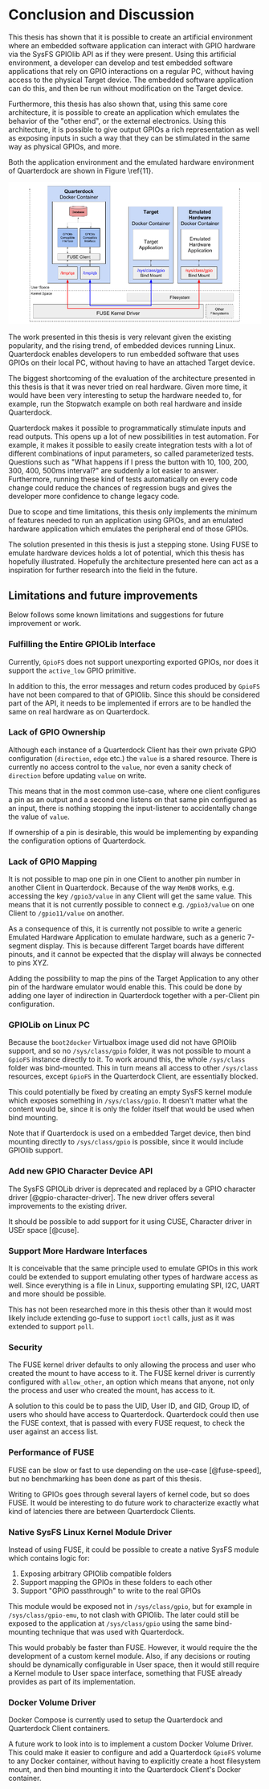 # Conclusion and Discussion

This thesis has shown that it is possible to create an artificial environment where an embedded software application can interact with GPIO hardware via the SysFS GPIOlib API as if they were present. Using this artificial environment, a developer can develop and test embedded software applications that rely on GPIO interactions on a regular PC, without having access to the physical Target device. The embedded software application can do this, and then be run without modification on the Target device.

Furthermore, this thesis has also shown that, using this same core architecture, it is possible to create an application which emulates the behavior of the "other end", or the external electronics. Using this architecture, it is possible to give output GPIOs a rich representation as well as exposing inputs in such a way that they can be stimulated in the same way as physical GPIOs, and more.

Both the application environment and the emulated hardware environment of Quarterdock are shown in Figure \ref{11}.

![Quarterdock \label{11}](source/figures/11.png)

The work presented in this thesis is very relevant given the existing popularity, and the rising trend, of embedded devices running Linux. Quarterdock enables developers to run embedded software that uses GPIOs on their local PC, without having to have an attached Target device.

The biggest shortcoming of the evaluation of the architecture presented in this thesis is that it was never tried on real hardware. Given more time, it would have been very interesting to setup the hardware needed to, for example, run the Stopwatch example on both real hardware and inside Quarterdock.

Quarterdock makes it possible to programmatically stimulate inputs and read outputs. This opens up a lot of new possibilities in test automation. For example, it makes it possible to easily create integration tests with a lot of different combinations of input parameters, so called parameterized tests. Questions such as "What happens if I press the button with 10, 100, 200, 300, 400, 500ms interval?" are suddenly a lot easier to answer. Furthermore, running these kind of tests automatically on every code change could reduce the chances of regression bugs and gives the developer more confidence to change legacy code.

Due to scope and time limitations, this thesis only implements the minimum of features needed to run an application using GPIOs, and an emulated hardware application which emulates the peripheral end of those GPIOs.

The solution presented in this thesis is just a stepping stone. Using FUSE to emulate hardware devices holds a lot of potential, which this thesis has hopefully illustrated. Hopefully the architecture presented here can act as a inspiration for further research into the field in the future.

## Limitations and future improvements
Below follows some known limitations and suggestions for future improvement or work.

### Fulfilling the Entire GPIOLib Interface
Currently, `GpioFS` does not support unexporting exported GPIOs, nor does it support the `active_low` GPIO primitive.

In addition to this, the error messages and return codes produced by `GpioFS` have not been compared to that of GPIOlib. Since this should be considered part of the API, it needs to be implemented if errors are to be handled the same on real hardware as on Quarterdock.

### Lack of GPIO Ownership
Although each instance of a Quarterdock Client has their own private GPIO configuration (`direction`, `edge` etc.) the `value` is a shared resource. There is currently no access control to the `value`, nor even a sanity check of `direction` before updating `value` on write.

This means that in the most common use-case, where one client configures a pin as an output and a second one listens on that same pin configured as an input, there is nothing stopping the input-listener to accidentally change the value of `value`.

If ownership of a pin is desirable, this would be implementing by expanding the configuration options of Quarterdock.

### Lack of GPIO Mapping
It is not possible to map one pin in one Client to another pin number in another Client in Quarterdock. Because of the way `MemDB` works, e.g. accessing the key `/gpio3/value` in any Client will get the same value. This means that it is not currently possible to connect e.g. `/gpio3/value` on one Client to `/gpio11/value` on another.

As a consequence of this, it is currently not possible to write a generic Emulated Hardware Application to emulate hardware, such as a generic 7-segment display. This is because different Target boards have different pinouts, and it cannot be expected that the display will always be connected to pins XYZ.

Adding the possibility to map the pins of the Target Application to any other pin of the hardware emulator would enable this. This could be done by adding one layer of indirection in Quarterdock together with a per-Client pin configuration.

### GPIOLib on Linux PC
Because the `boot2docker` Virtualbox image used did not have GPIOlib support, and so no `/sys/class/gpio` folder, it was not possible to mount a `GpioFS` instance directly to it. To work around this, the whole `/sys/class` folder was bind-mounted. This in turn means all access to other `/sys/class` resources, except `GpioFS` in the Quarterdock Client, are essentially blocked.

This could potentially be fixed by creating an empty SysFS kernel module which exposes something in `/sys/class/gpio`. It doesn't matter what the content would be, since it is only the folder itself that would be used when bind mounting.

Note that if Quarterdock is used on a embedded Target device, then bind mounting directly to `/sys/class/gpio` is possible, since it would include GPIOlib support.

### Add new GPIO Character Device API
The SysFS GPIOLib driver is deprecated and replaced by a GPIO character driver [@gpio-character-driver]. The new driver offers several improvements to the existing driver.

It should be possible to add support for it using CUSE, Character driver in USEr space [@cuse].

### Support More Hardware Interfaces
It is conceivable that the same principle used to emulate GPIOs in this work could be extended to support emulating other types of hardware access as well. Since everything is a file in Linux, supporting emulating SPI, I2C, UART and more should be possible.

This has not been researched more in this thesis other than it would most likely include extending go-fuse to support `ioctl` calls, just as it was extended to support `poll`.

### Security
The FUSE kernel driver defaults to only allowing the process and user who created the mount to have access to it. The FUSE kernel driver is currently configured with `allow_other`, an option which means that anyone, not only the process and user who created the mount, has access to it.

A solution to this could be to pass the UID, User ID, and GID, Group ID, of users who should have access to Quarterdock. Quarterdock could then use the FUSE context, that is passed with every FUSE request, to check the user against an access list.

### Performance of FUSE
FUSE can be slow or fast to use depending on the use-case [@fuse-speed], but no benchmarking has been done as part of this thesis.

Writing to GPIOs goes through several layers of kernel code, but so does FUSE. It would be interesting to do future work to characterize exactly what kind of latencies there are between Quarterdock Clients.

### Native SysFS Linux Kernel Module Driver
Instead of using FUSE, it could be possible to create a native SysFS module which contains logic for:

1. Exposing arbitrary GPIOlib compatible folders
2. Support mapping the GPIOs in these folders to each other
3. Support "GPIO passthrough" to write to the real GPIOs

This module would be exposed not in `/sys/class/gpio`, but for example in `/sys/class/gpio-emu`, to not clash with GPIOlib. The later could still be exposed to the application at `/sys/class/gpio` using the same bind-mounting technique that was used with Quarterdock.

This would probably be faster than FUSE. However, it would require the the development of a custom kernel module. Also, if any decisions or routing should be dynamically configurable in User space, then it would still require a Kernel module to User space interface, something that FUSE already provides as part of its implementation.

### Docker Volume Driver
Docker Compose is currently used to setup the Quarterdock and Quarterdock Client containers.

A future work to look into is to implement a custom Docker Volume Driver. This could make it easier to configure and add a Quarterdock `GpioFS` volume to any Docker container, without having to explicitly create a host filesystem mount, and then bind mounting it into the Quarterdock Client's Docker container.
